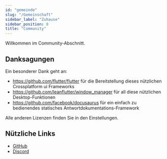 ```yaml
---
id: "gemeinde"
slug: "/Gemeinschaft"
sidebar_label: "Zuhause"
sidebar_position: 0
title: "Community"
---
```


Willkommen im Community-Abschnitt.

## Danksagungen

Ein besonderer Dank geht an:

* <https://github.com/flutter/flutter> für die Bereitstellung dieses nützlichen Crossplatform ui Frameworks
* <https://github.com/leanflutter/window_manager> für all diese nützlichen Desktop-Funktionen
* <https://github.com/facebook/docusaurus> für ein einfach zu bedienendes statisches Antwortdokumentations-Framework

Alle anderen Lizenzen finden Sie in den Einstellungen.

## Nützliche Links

* [GitHub](https://github.com/LinwoodCloud/Butterfly)
* [Discord](https://go.linwood.dev/discord)
